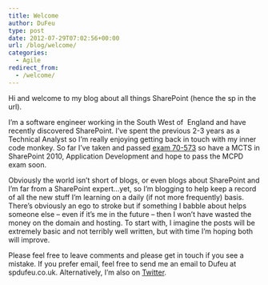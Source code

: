 ```yaml
---
title: Welcome
author: DuFeu
type: post
date: 2012-07-29T07:02:56+00:00
url: /blog/welcome/
categories:
  - Agile
redirect_from:
  - /welcome/
---
```


Hi and welcome to my blog about all things SharePoint (hence the sp in the url).

I&#8217;m a software engineer working in the South West of  England and have recently discovered SharePoint. I&#8217;ve spent the previous 2-3 years as a Technical Analyst so I&#8217;m really enjoying getting back in touch with my inner code monkey. So far I&#8217;ve taken and passed <a title="Exam 70-573" href="http://www.microsoft.com/learning/en/us/exam.aspx?id=70-573" target="_blank">exam 70-573</a> so have a MCTS in SharePoint 2010, Application Development and hope to pass the MCPD exam soon.

Obviously the world isn&#8217;t short of blogs, or even blogs about SharePoint and I&#8217;m far from a SharePoint expert&#8230;yet, so I&#8217;m blogging to help keep a record of all the new stuff I&#8217;m learning on a daily (if not more frequently) basis. There&#8217;s obviously an ego to stroke but if something I babble about helps someone else &#8211; even if it&#8217;s me in the future &#8211; then I won&#8217;t have wasted the money on the domain and hosting. To start with, I imagine the posts will be extremely basic and not terribly well written, but with time I&#8217;m hoping both will improve.

Please feel free to leave comments and please get in touch if you see a mistake. If you prefer email, feel free to send me an email to Dufeu at spdufeu.co.uk. Alternatively, I&#8217;m also on <a href="http://www.twitter.com/sharepointdufeu" rel="nofollow" target="_new">Twitter</a>.
